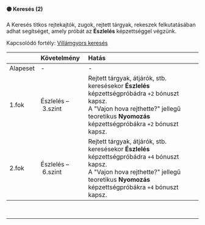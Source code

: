 #### 🟣 Keresés (2)

A Keresés titkos rejtekajtók, zugok, rejtett tárgyak, rekeszek felkutatásában adhat segítséget, amely próbát az **Észlelés** képzettséggel végzünk.

Kapcsolódó fortély: [Villámgyors keresés](villamgyors.kereses.md)

|          | Követelmény                  | Hatás                                                                                                                                                                                                |
| :------- | :--------------------------- | :--------------------------------------------------------------------------------------------------------------------------------------------------------------------------------------------------- |
| Alapeset | -                            | -                                                                                                                                                                                                    |
| 1.fok    | Észlelés&nbsp;–&nbsp;3.szint | Rejtett tárgyak, átjárók, stb. keresésekor **Észlelés** képzettségpróbádra `+2` bónuszt kapsz.<br />A "Vajon hova rejthette?" jellegű teoretikus **Nyomozás** képzettségpróbákra `+2` bónuszt kapsz. |
| 2.fok    | Észlelés&nbsp;–&nbsp;6.szint | Rejtett tárgyak, átjárók, stb. keresésekor **Észlelés** képzettségpróbádra `+4` bónuszt kapsz.<br />A "Vajon hova rejthette?" jellegű teoretikus **Nyomozás** képzettségpróbákra `+4` bónuszt kapsz. |

<br />

---
